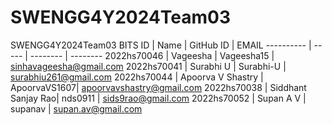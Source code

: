 
# SWENGG4Y2024Team03
SWENGG4Y2024Team03
BITS ID     | Name               | GitHub ID    | EMAIL
----------  | -----              | --------     | --------
2022hs70046 | Vageesha           | Vageesha15   | sinhavageesha@gmail.com
2022hs70041 | Surabhi U          | Surabhi-U    | surabhiu261@gmail.com
2022hs70044 | Apoorva V Shastry  | ApoorvaVS1607| apoorvavshastry@gmail.com
2022hs70038 | Siddhant Sanjay Rao| nds0911      | sids9rao@gmail.com
2022hs70052 | Supan A V          | supanav      | supan.av@gmail.com
